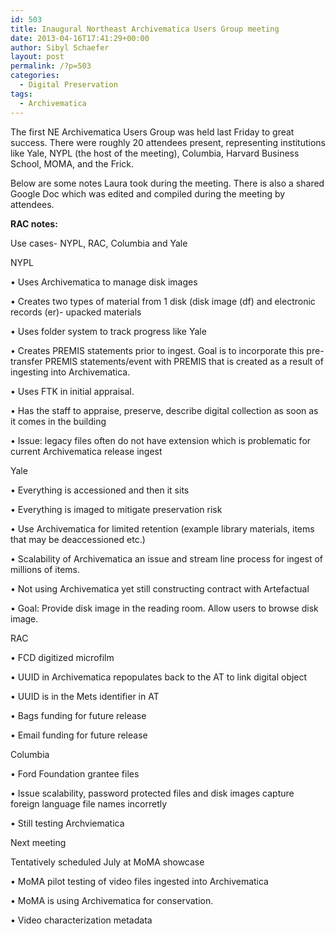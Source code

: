 ```yaml
---
id: 503
title: Inaugural Northeast Archivematica Users Group meeting
date: 2013-04-16T17:41:29+00:00
author: Sibyl Schaefer
layout: post
permalink: /?p=503
categories:
  - Digital Preservation
tags:
  - Archivematica
---
```

The first NE Archivematica Users Group was held last Friday to great success. There were roughly 20 attendees present, representing institutions like Yale, NYPL (the host of the meeting), Columbia, Harvard Business School, MOMA, and the Frick.

Below are some notes Laura took during the meeting. There is also a shared Google Doc which was edited and compiled during the meeting by attendees.

**RAC notes:**<!--more-->



Use cases- NYPL, RAC, Columbia and Yale

NYPL

• Uses Archivematica to manage disk images

• Creates two types of material from 1 disk (disk image (df) and electronic records (er)- upacked materials

• Uses folder system to track progress like Yale

• Creates PREMIS statements prior to ingest. Goal is to incorporate this pre-transfer PREMIS statements/event with PREMIS that is created as a result of ingesting into Archivematica.

• Uses FTK in initial appraisal.

• Has the staff to appraise, preserve, describe digital collection as soon as it comes in the building

• Issue: legacy files often do not have extension which is problematic for current Archivematica release ingest

Yale

• Everything is accessioned and then it sits

• Everything is imaged to mitigate preservation risk

• Use Archivematica for limited retention (example library materials, items that may be deaccessioned etc.)

• Scalability of Archivematica an issue and stream line process for ingest of millions of items.

• Not using Archivematica yet still constructing contract with Artefactual

• Goal: Provide disk image in the reading room. Allow users to browse disk image.

RAC

• FCD digitized microfilm

• UUID in Archivematica repopulates back to the AT to link digital object

• UUID is in the Mets identifier in AT

• Bags funding for future release

• Email funding for future release

Columbia

• Ford Foundation grantee files

• Issue scalability, password protected files and disk images capture foreign language file names incorretly

• Still testing Archviematica

Next meeting

Tentatively scheduled July at MoMA showcase

• MoMA pilot testing of video files ingested into Archivematica

• MoMA is using Archivematica for conservation.

• Video characterization metadata

